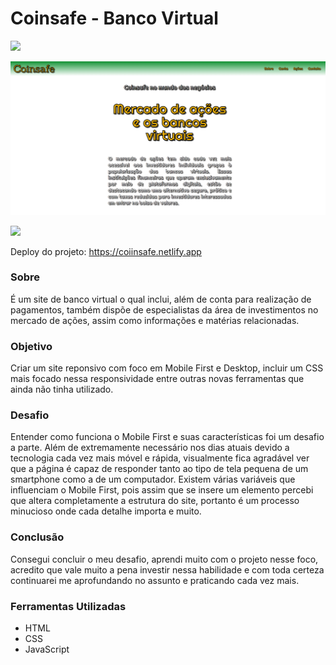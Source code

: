 # Coinsafe - Banco Virtual 

<img src="http://img.shields.io/static/v1?label=STATUS&message=CONCLUIDO&color=GREEN&style=for-the-badge"/>
</p>

![](./img/imagem1.png)

![](./img/coinsafe.gif)

Deploy do projeto: https://coiinsafe.netlify.app

### Sobre
É um site de banco virtual o qual inclui, além de conta para realização de pagamentos, também dispõe de especialistas da área de investimentos no mercado de ações, assim como informações e matérias relacionadas.
### Objetivo
Criar um site reponsivo com foco em Mobile First e Desktop, incluir um CSS mais focado nessa responsividade entre outras novas ferramentas que ainda não tinha utilizado.
### Desafio
Entender como funciona o Mobile First e suas características foi um desafio a parte. Além de extremamente necessário nos dias atuais devido a tecnologia cada vez mais móvel e rápida, visualmente fica agradável ver que a página é capaz de responder tanto ao tipo de tela pequena de um smartphone como a de um computador. Existem várias variáveis que influenciam o Mobile First, pois assim que se insere um elemento percebi que altera completamente a estrutura do site, portanto é um processo minucioso onde cada detalhe importa e muito. 
### Conclusão
Consegui concluir o meu desafio, aprendi muito com o projeto nesse foco, acredito que vale muito a pena investir nessa habilidade e com toda certeza continuarei me aprofundando no assunto e praticando cada vez mais.
### Ferramentas Utilizadas
- HTML
- CSS
- JavaScript
